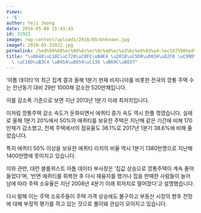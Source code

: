 ```yaml
---
Views:
- '6'
author: Yeji Jeong
date: 2018-05-08 15:43:43
id: 31922
image: /wp-content/uploads/2018/05/Unknown.jpg
imagef: 2018-05-31922.jpg
permalink: /%ed%99%88%ec%86%8c%ec%9c%a0%ec%a3%bc%eb%93%a4-%ec%97%90%ed%80%b4%ed%8b%b0-%ec%a6%9d%ea%b0%80-%ec%86%8d%eb%8f%84-%eb%91%94%ed%99%94%ec%84%b8-%eb%9a%9c%eb%a0%b7/
title: "\uD648\uC18C\uC720\uC8FC\uB4E4 \u2018\uC5D0\uD034\uD2F0 \uC99D\uAC00\u2019\
  \ \uC18D\uB3C4 \uB454\uD654\uC138 \uB69C\uB837"
---
```


‘아톰 데이타’의 최근 집계 결과 올해 1분기 현재 비지니아를 비롯한 전국의 깡통 주택 수는 전년동기 대비 29만 1000채 감소한 520만채입니다.

이를 감소폭 기준으로 보면 지난 2013년 1분기 이래 최저치입니다.

이처럼 깡통주택 감소 속도가 둔화되면서 에퀴티 증가 속도 역시 한풀 꺾였습니다. 실례로 올해 1분기 20%에서 50%의 에퀴티를 보유한 주택은 지난해 같은 기간에 비해 170만채가 감소했고, 전체 주택에서의 점유율도 36.1%로 2017년 1분기 38.6%에 비해 줄었습니다.

특히 에퀴티 50% 이상을 보유한 에퀴티 리치의 비율 역시 1분기 1380만명으로 지난해 1400만명에 못미치고 있습니다.

이와 관련, 대런 블룸퀴스트 아톰 데이타 부사장은 ‘집값 상승으로 깡통주택이 계속 줄어들었다’며, ‘반면 에퀴티를 회복한 후 다시 재융자를 했거나 집을 판매한 사람들이 늘어남에 따라 주택 소유율은 지난 2008년 4분기 이래 최저치로 떨어졌다’고 설명했습니다.

다시 말해 이는 주택 소유주들이 주택 가격 상승에도 불구하고 부동산 시장의 향후 전망에 대해 부정적 평가를 하고 있는 것으로 풀이돼 관심이 모아지고 있습니다.